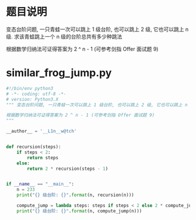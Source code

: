 # 题目说明
变态台阶问题, 一只青蛙一次可以跳上 1 级台阶, 也可以跳上 2 级, 它也可以跳上 n 级. 求该青蛙跳上一个 n 级的台阶总共有多少种跳法

根据数学归纳法可证得答案为 2 ^ n - 1 (可参考剑指 Offer 面试题 9)

# similar_frog_jump.py
```Python
#!/bin/env python3
# -*- coding: utf-8 -*-
# version: Python3.X
""" 变态台阶问题, 一只青蛙一次可以跳上 1 级台阶, 也可以跳上 2 级, 它也可以跳上 n 级. 求该青蛙跳上一个 n 级的台阶总共有多少种跳法

根据数学归纳法可证得答案为 2 ^ n - 1 (可参考剑指 Offer 面试题 9)
"""

__author__ = '__L1n__w@tch'


def recursion(steps):
    if steps < 2:
        return steps
    else:
        return 2 * recursion(steps - 1)


if __name__ == "__main__":
    n = 233
    print("{} 级台阶: {}".format(n, recursion(n)))

    compute_jump = lambda steps: steps if steps < 2 else 2 * compute_jump(steps - 1)
    print("{} 级台阶: {}".format(n, compute_jump(n)))
```